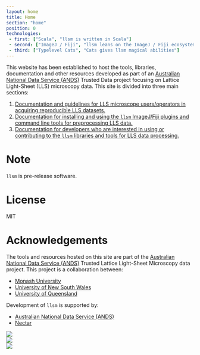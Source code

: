 ```yaml
---
layout: home
title: Home
section: "home"
position: 0
technologies:
 - first: ["Scala", "llsm is written in Scala"]
 - second: ["ImageJ / Fiji", "llsm leans on the ImageJ / Fiji ecosystem"]
 - third: ["Typelevel Cats", "Cats gives llsm magical abilities"]
---
```


This website has been established to host the tools, libraries, documentation and other resources
developed as part of an [Australian National Data Service (ANDS)](http://www.ands.org.au/) Trusted
Data project focusing on Lattice Light-Sheet (LLS) microscopy data. This site is divided into three
main sections:
1. [Documentation and guidelines for LLS microscope users/operators in acquiring
reproducible LLS datasets.](docs/operators/index.html)
2. [Documentation for installing and using the `llsm` ImageJ/Fiji plugins and
   command line tools for preprocessing LLS data.](docs/fiji/index.html)
3. [Documentation for developers who are interested in using or contributing to
   the `llsm` libraries and tools for LLS data processing.](docs/dev/index.html)


# Note
`llsm` is pre-release software.

# License
MIT

# Acknowledgements

The tools and resources hosted on this site are part of the [Australian National Data Service (ANDS)](http://www.ands.org.au/) Trusted Lattice Light-Sheet Microscopy data project. This project is a collaboration between:

- [Monash University](https://www.monash.edu)
- [University of New South Wales](https://www.unsw.edu.au)
- [University of Queensland](https://www.uq.edu.au)


Development of `llsm` is supported by:

- [Australian National Data Service (ANDS)](http://www.ands.org.au/)
- [Nectar](https://nectar.org.au/)


<div class="row">
	<div class="col-xs-6 col-md-4">
		<div class="logo_container">
			<div class="logo">
			<img src="img/cvl.jpg" />
			</div>
		</div>
	</div>
	<div class="col-xs-6 col-md-4">
		<div class="logo_container">
			<div class="logo">
			<img src="http://www.ands.org.au/__data/assets/image/0013/602311/ands-logo-transparent-background.png" />
			</div>
		</div>
	</div>
	<div class="col-xs-6 col-md-4">
		<div class="logo_container">
			<div class="logo">
			<img src="https://nectar.org.au/wp-content/uploads/2015/10/nectardirectorate-logo.png" />
			</div>
		</div>
	</div>
</div>
